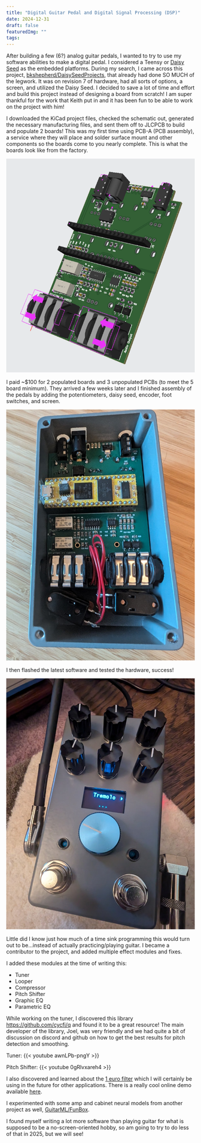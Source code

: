 ```yaml
---
title: "Digital Guitar Pedal and Digital Signal Processing (DSP)"
date: 2024-12-31
draft: false
featuredImg: ""
tags:
---
```


After building a few (6?) analog guitar pedals, I wanted to try to use my software abilities to make a digital pedal. I considered a Teensy or [Daisy Seed](https://electro-smith.com/products/daisy-seed?variant=45234245108004) as the embedded platforms. During my search, I came across this project, [bkshepherd/DaisySeedProjects](https://github.com/bkshepherd/DaisySeedProjects), that already had done SO MUCH of the legwork. It was on revision 7 of hardware, had all sorts of options, a screen, and utilized the Daisy Seed. I decided to save a lot of time and effort and build this project instead of designing a board from scratch! I am super thankful for the work that Keith put in and it has been fun to be able to work on the project with him!

I downloaded the KiCad project files, checked the schematic out, generated the necessary manufacturing files, and sent them off to JLCPCB to build and populate 2 boards! This was my first time using PCB-A (PCB assembly), a service where they will place and solder surface mount and other components so the boards come to you nearly complete. This is what the boards look like from the factory.

![](screenshot.png)

I paid ~$100 for 2 populated boards and 3 unpopulated PCBs (to meet the 5 board minimum). They arrived a few weeks later and I finished assembly of the pedals by adding the potentiometers, daisy seed, encoder, foot switches, and screen.

![](daisy_installed.jpg)

I then flashed the latest software and tested the hardware, success!

![](finished.jpg)

Little did I know just how much of a time sink programming this would turn out to be...instead of actually practicing/playing guitar. I became a contributor to the project, and added multiple effect modules and fixes.

I added these modules at the time of writing this:

- Tuner
- Looper
- Compressor
- Pitch Shifter
- Graphic EQ
- Parametric EQ

While working on the tuner, I discovered this library https://github.com/cycfi/q and found it to be a great resource! The main developer of the library, Joel, was very friendly and we had quite a bit of discussion on discord and github on how to get the best results for pitch detection and smoothing.

Tuner:
{{< youtube awnLPb-pngY >}}

Pitch Shifter:
{{< youtube 0gRlvxareh4 >}}

I also discovered and learned about the [1 euro filter](https://gery.casiez.net/1euro/) which I will certainly be using in the future for other applications. There is a really cool online demo available [here](https://gery.casiez.net/1euro/InteractiveDemo).

I experimented with some amp and cabinet neural models from another project as well, [GuitarML/FunBox](https://github.com/GuitarML/FunBox).

I found myself writing a lot more software than playing guitar for what is supposed to be a no-screen-oriented hobby, so am going to try to do less of that in 2025, but we will see!
